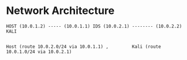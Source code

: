 # Network Architecture

```
HOST (10.0.1.2) ----- (10.0.1.1) IDS (10.0.2.1) -------- (10.0.2.2) KALI


Host (route 10.0.2.0/24 via 10.0.1.1) ,         Kali (route 10.0.1.0/24 via 10.0.2.1)
```